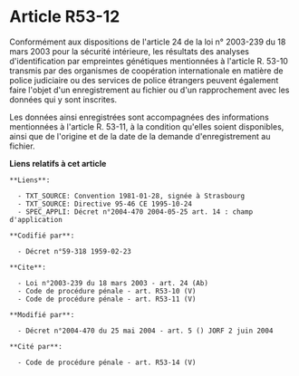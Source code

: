 # Article R53-12

Conformément aux dispositions de l'article 24 de la loi n° 2003-239 du 18 mars 2003 pour la sécurité intérieure, les
résultats des analyses d'identification par empreintes génétiques mentionnées à l'article R. 53-10 transmis par des
organismes de coopération internationale en matière de police judiciaire ou des services de police étrangers peuvent
également faire l'objet d'un enregistrement au fichier ou d'un rapprochement avec les données qui y sont inscrites. 

Les données ainsi enregistrées sont accompagnées des informations mentionnées à l'article R. 53-11, à la condition qu'elles
soient disponibles, ainsi que de l'origine et de la date de la demande d'enregistrement au fichier.

**Liens relatifs à cet article**

	**Liens**:

	  - TXT_SOURCE: Convention 1981-01-28, signée à Strasbourg
	  - TXT_SOURCE: Directive 95-46 CE 1995-10-24
	  - SPEC_APPLI: Décret n°2004-470 2004-05-25 art. 14 : champ d'application

	**Codifié par**:

	  - Décret n°59-318 1959-02-23

	**Cite**:

	  - Loi n°2003-239 du 18 mars 2003 - art. 24 (Ab)
	  - Code de procédure pénale - art. R53-10 (V)
	  - Code de procédure pénale - art. R53-11 (V)

	**Modifié par**:

	  - Décret n°2004-470 du 25 mai 2004 - art. 5 () JORF 2 juin 2004

	**Cité par**:

	  - Code de procédure pénale - art. R53-14 (V)
